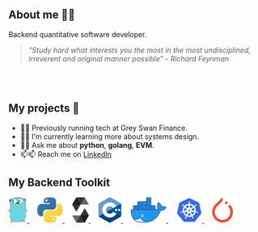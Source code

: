 ## About me 👨‍🚀

Backend quantitative software developer.


> _"Study hard what interests you the most in the most undisciplined, irreverent and original manner possible" - Richard Feynman_

<br/><br/>

## My projects 🚀
- 🔭🔭 Previously running tech at Grey Swan Finance.
- 🌱🌱 I’m currently learning more about systems design.
- 💬💬 Ask me about **python**, **golang**, **EVM**.
- 📫📫 Reach me on [LinkedIn](https://www.linkedin.com/in/chrisjamesparsons/)

## My Backend Toolkit
<!-- [![Go](https://github.com/martinloesethjensen/martinloesethjensen/raw/master/img/ethereum_logo.png)](https://golang.org/)
[![Solidity](https://github.com/martinloesethjensen/martinloesethjensen/raw/master/img/solidity_logo.png)](https://soliditylang.org/) -->
<a href="https://golang.org/"> 
  <img src="images/go-logo.png" alt="Golang" style="height:50px;"/>
</a>
&nbsp &nbsp
<a href="https://www.python.org"> 
  <img src="images/python-logo.svg" alt="python" style="height:50px;"/>
</a>
&nbsp &nbsp
<a href="https://soliditylang.org/"> 
  <img src="images/solidity-logo.png" alt="Solidity" style="height:50px;"/>
</a>
&nbsp &nbsp
<a href="https://isocpp.org/"> 
  <img src="images/c++.svg" alt="git" style="height:50px"/>
</a>
&nbsp &nbsp
<a href="https://www.docker.com"> 
  <img src="images/docker-logo.png" alt="docker" style="height:50px;"/>
</a>
&nbsp &nbsp
<a href="https://kubernetes.io"> 
  <img src="images/kubernetes-logo.png" alt="kubernetes" style="height:50px;"/>
</a>
<!-- &nbsp &nbsp
<a href="https://git-scm.com"> 
  <img src="images/git-logo.png" alt="git" style="height:50px;"/>
</a> -->
&nbsp &nbsp
<a href="https://pytorch.org"> 
  <img src="images/pytorch-logo.svg" alt="git" style="height:50px"/>
</a>

<!---
chrispduck/chrispduck is a ✨ special ✨ repository because its `README.md` (this file) appears on your GitHub profile.
You can click the Preview link to take a look at your changes.
--->
